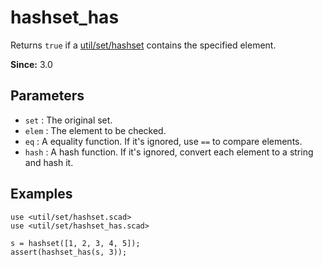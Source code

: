 # hashset_has

Returns `true` if a [util/set/hashset](https://openhome.cc/eGossip/OpenSCAD/lib3x-hashset.html) contains the specified element. 

**Since:** 3.0

## Parameters

- `set` : The original set.
- `elem` : The element to be checked.
- `eq` : A equality function. If it's ignored, use `==` to compare elements.
- `hash` : A hash function. If it's ignored, convert each element to a string and hash it. 

## Examples

    use <util/set/hashset.scad>
    use <util/set/hashset_has.scad>

    s = hashset([1, 2, 3, 4, 5]);
    assert(hashset_has(s, 3));
